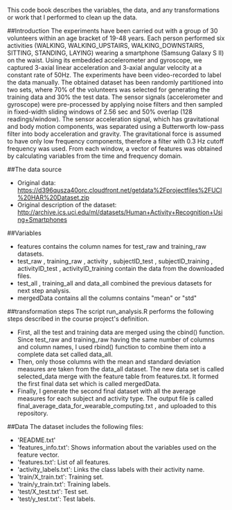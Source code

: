 This code book describes the variables, the data, and any transformations or work that I performed to clean up the data. 

##Introduction
The experiments have been carried out with a group of 30 volunteers within an age bracket of 19-48 years. Each person performed six activities (WALKING, WALKING_UPSTAIRS, WALKING_DOWNSTAIRS, SITTING, STANDING, LAYING) wearing a smartphone (Samsung Galaxy S II) on the waist. Using its embedded accelerometer and gyroscope, we captured 3-axial linear acceleration and 3-axial angular velocity at a constant rate of 50Hz. The experiments have been video-recorded to label the data manually. The obtained dataset has been randomly partitioned into two sets, where 70% of the volunteers was selected for generating the training data and 30% the test data.
The sensor signals (accelerometer and gyroscope) were pre-processed by applying noise filters and then sampled in fixed-width sliding windows of 2.56 sec and 50% overlap (128 readings/window). The sensor acceleration signal, which has gravitational and body motion components, was separated using a Butterworth low-pass filter into body acceleration and gravity. The gravitational force is assumed to have only low frequency components, therefore a filter with 0.3 Hz cutoff frequency was used. From each window, a vector of features was obtained by calculating variables from the time and frequency domain.

##The data source
* Original data: https://d396qusza40orc.cloudfront.net/getdata%2Fprojectfiles%2FUCI%20HAR%20Dataset.zip 
* Original description of the dataset: http://archive.ics.uci.edu/ml/datasets/Human+Activity+Recognition+Using+Smartphones 


##Variables
* features  contains the column names for test_raw and training_raw datasets.
* test_raw ,  training_raw ,  activity ,  subjectID_test  ,  subjectID_training , activityID_test , activityID_training  contain the data from the downloaded files.
* test_all ,  training_all  and  data_all  combined the previous datasets for next step analysis.
* mergedData  contains all the columns contains "mean" or "std"

##transformation steps
The script  run_analysis.R performs the following steps described in the course project's definition.
* First, all the test and training data are merged using the  cbind() function. Since test_raw and training_raw having the same number of columns and column names, I used rbind() function to combine them into a complete data set called data_all.
* Then, only those columns with the mean and standard deviation measures are taken from the data_all dataset. The new data set is called selected_data merge with the feature table from features.txt. It formed the first final data set which is called mergedData.
* Finally, I generate the second final dataset with all the average measures for each subject and activity type. The output file is called  final_average_data_for_wearable_computing.txt , and uploaded to this repository.

##Data
The dataset includes the following files:
* 'README.txt'
* 'features_info.txt': Shows information about the variables used on the feature vector.
* 'features.txt': List of all features.
* 'activity_labels.txt': Links the class labels with their activity name.
* 'train/X_train.txt': Training set.
* 'train/y_train.txt': Training labels.
* 'test/X_test.txt': Test set.
* 'test/y_test.txt': Test labels.

